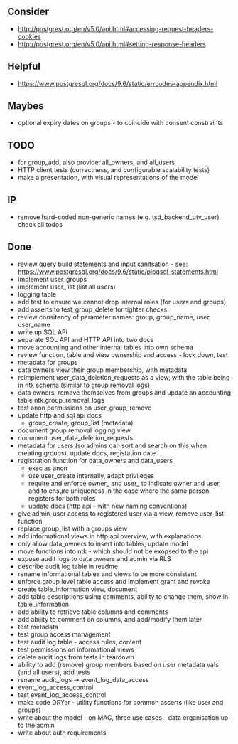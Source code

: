 
## Consider
- http://postgrest.org/en/v5.0/api.html#accessing-request-headers-cookies
- http://postgrest.org/en/v5.0/api.html#setting-response-headers

## Helpful
- https://www.postgresql.org/docs/9.6/static/errcodes-appendix.html

## Maybes
- optional expiry dates on groups - to coincide with consent constraints

## TODO
- for group_add, also provide: all_owners, and all_users
- HTTP client tests (correctness, and configurable scalability tests)
- make a presentation, with visual representations of the model

## IP

- remove hard-coded non-generic names (e.g. tsd_backend_utv_user), check all todos

## Done
- review query build statements and input sanitsation - see: https://www.postgresql.org/docs/9.6/static/plpgsql-statements.html
- implement user_groups
- implement user_list (list all users)
- logging table
- add test to ensure we cannot drop internal roles (for users and groups)
- add asserts to test_group_delete for tighter checks
- review consitency of parameter names: group, group_name, user, user_name
- write up SQL API
- separate SQL API and HTTP API into two docs
- move accounting and other internal tables into own schema
- review function, table and view ownership and access - lock down, test
- metadata for groups
- data owners view their group membership, with metadata
- reimplement user_data_deletion_requests as a view, with the table being in ntk schema (similar to group removal logs)
- data owners: remove themselves from groups and update an accounting table ntk.group_removal_logs
- test anon permissions on user_group_remove
- update http and sql api docs
    - group_create, group_list (metadata)
- document group removal logging view
- document user_data_deletion_requests
- metadata for users (so admins can sort and search on this when creating groups), update docs, registation date
- registration function for data_owners and data_users
    - exec as anon
    - use user_create internally, adapt privileges
    - require and enforce owner_ and user_ to indicate owner and user, and to ensure uniqueness in the case where the same person registers for both roles
    - update docs (http api - with new naming conventions)
- give admin_user access to registered user via a view, remove user_list function
- replace group_list with a groups view
- add informational views in http api overview, with explanations
- only allow data_owners to insert into tables, update model
- move functions into ntk - which should not be exopsed to the api
- expose audit logs to data owners and admin via RLS
- describe audit log table in readme
- rename informational tables and views to be more consistent
- enforce group level table access and implement grant and revoke
- create table_information view, document
- add table descriptions using comments, ability to change them, show in table_information
- add ability to retrieve table columns and comments
- add ability to comment on columns, and add/modify them later
- test metadata
- test group access management
- test audit log table - access rules, content
- test permissions on informational views
- delete audit logs from tests in teardown
- ability to add (remove) group members based on user metadata vals (and all users), add tests
- rename audit_logs -> event_log_data_access
- event_log_access_control
- test event_log_access_control
- make code DRYer - utility functions for common asserts (like user and groups)
- write about the model - on MAC, three use cases - data organisation up to the admin
- write about auth requirements
